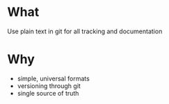 # What

Use plain text in git for all tracking and documentation

# Why

- simple, universal formats
- versioning through git
- single source of truth

